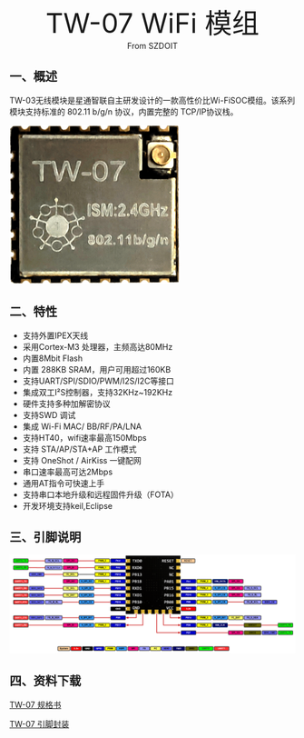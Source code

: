 <center><font size=10> TW-07 WiFi 模组 </center></font>
<center> From SZDOIT</center>

## 一、概述

TW-03无线模块是星通智联自主研发设计的一款高性价比Wi-FiSOC模组。该系列模块支持标准的 802.11 b/g/n 协议，内置完整的 TCP/IP协议栈。

![TW-07.png](https://github.com/SmartArduino/zhdocs/raw/master/zhW_Series/W600/Module/tw-07.png)

## 二、特性
-   支持外置IPEX天线
-   采用Cortex-M3 处理器，主频高达80MHz
-   内置8Mbit Flash
-   内置 288KB SRAM，用户可用超过160KB
-   支持UART/SPI/SDIO/PWM/I2S/I2C等接口
-   集成双工I²S控制器，支持32KHz\~192KHz
-   硬件支持多种加解密协议
-   支持SWD 调试
-   集成 Wi-Fi MAC/ BB/RF/PA/LNA
-   支持HT40，wifi速率最高150Mbps
-   支持 STA/AP/STA+AP 工作模式
-   支持 OneShot / AirKiss 一键配网
-   串口速率最高可达2Mbps
-   通用AT指令可快速上手
-   支持串口本地升级和远程固件升级（FOTA）
-   开发环境支持keil,Eclipse

## 三、引脚说明

![TW-03_Pin.png](https://github.com/SmartArduino/zhdocs/raw/master/zhW_Series/W600/Module/tw_07_pinlist.png)


## 四、资料下载

[TW-07 规格书](https://download.w600.fun/document/TW-07_%E4%BA%A7%E5%93%81%E8%A7%84%E6%A0%BC%E4%B9%A6.pdf)

[TW-07 引脚封装 ](https://download.w600.fun/hardware/TW-03_Module.zip)

